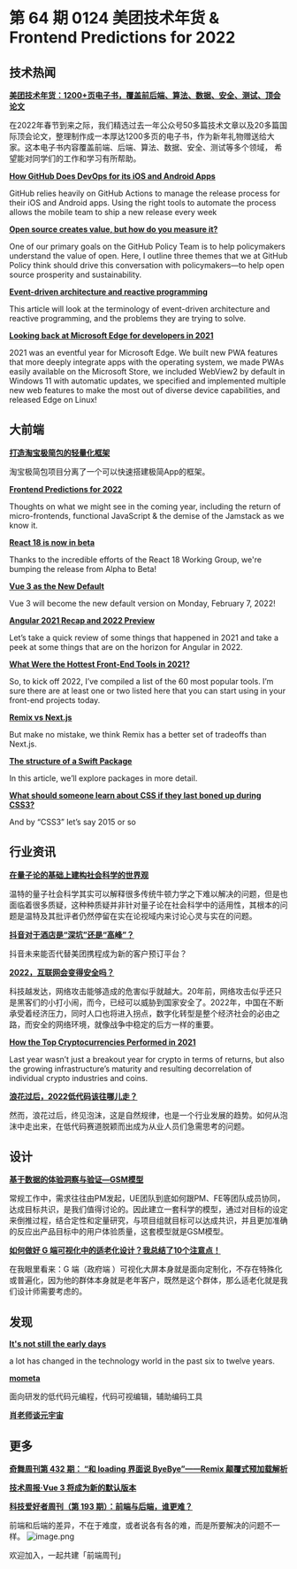 # 第 64 期 0124 美团技术年货 & Frontend Predictions for 2022
## 技术热闻
[**美团技术年货：1200+页电子书，覆盖前后端、算法、数据、安全、测试、顶会论文**](https://tech.meituan.com/2022/01/20/2022-happy-new-year.html)

在2022年春节到来之际，我们精选过去一年公众号50多篇技术文章以及20多篇国际顶会论文，整理制作成一本厚达1200多页的电子书，作为新年礼物赠送给大家。这本电子书内容覆盖前端、后端、算法、数据、安全、测试等多个领域， 希望能对同学们的工作和学习有所帮助。

[**How GitHub Does DevOps for its iOS and Android Apps**](https://www.infoq.com/news/2022/01/GitHub-devops-mobile-apps/)

GitHub relies heavily on GitHub Actions to manage the release process for their iOS and Android apps. Using the right tools to automate the process allows the mobile team to ship a new release every week

[**Open source creates value, but how do you measure it?**](https://github.blog/2022-01-20-open-source-creates-value-but-how-do-you-measure-it/)

One of our primary goals on the GitHub Policy Team is to help policymakers understand the value of open. Here, I outline three themes that we at GitHub Policy think should drive this conversation with policymakers—to help open source prosperity and sustainability.

[**Event-driven architecture and reactive programming**](https://retool.com/blog/event-driven-architecture-and-reactive-programming/)

This article will look at the terminology of event-driven architecture and reactive programming, and the problems they are trying to solve.

[**Looking back at Microsoft Edge for developers in 2021**](https://blogs.windows.com/msedgedev/2022/01/19/looking-back-at-microsoft-edge-for-developers-in-2021/)

2021 was an eventful year for Microsoft Edge. We built new PWA features that more deeply integrate apps with the operating system, we made PWAs easily available on the Microsoft Store, we included WebView2 by default in Windows 11 with automatic updates, we specified and implemented multiple new web features to make the most out of diverse device capabilities, and released Edge on Linux!

## 大前端
[**打造淘宝极简包的轻量化框架**](https://mp.weixin.qq.com/s/GwgrKVRsOqIDM5wqo9otfw)

淘宝极简包项目分离了一个可以快速搭建极简App的框架。

[**Frontend Predictions for 2022**](https://www.jayfreestone.com/writing/frontend-predictions-2022/)

Thoughts on what we might see in the coming year, including the return of micro-frontends, functional JavaScript & the demise of the Jamstack as we know it.

[**React 18 is now in beta**](https://github.com/reactwg/react-18/discussions/112)

Thanks to the incredible efforts of the React 18 Working Group, we're bumping the release from Alpha to Beta!

[**Vue 3 as the New Default**](https://blog.vuejs.org/posts/vue-3-as-the-new-default.html)

Vue 3 will become the new default version on Monday, February 7, 2022!

[**Angular 2021 Recap and 2022 Preview**](https://blog.angular.io/angular-2021-recap-and-2022-preview-cb3067f76217)

Let’s take a quick review of some things that happened in 2021 and take a peek at some things that are on the horizon for Angular in 2022.

[**What Were the Hottest Front-End Tools in 2021?**](https://css-tricks.com/hottest-front-end-tools-in-2021/)

So, to kick off 2022, I’ve compiled a list of the 60 most popular tools. I’m sure there are at least one or two listed here that you can start using in your front-end projects today.

[**Remix vs Next.js**](https://remix.run/blog/remix-vs-next)

But make no mistake, we think Remix has a better set of tradeoffs than Next.js.

[**The structure of a Swift Package**](https://tiagolopes.blog/2022/01/16/the-structure-of-a-swift-package/)

In this article, we’ll explore packages in more detail.

[**What should someone learn about CSS if they last boned up during CSS3?**](https://css-tricks.com/whats-new-since-css3/)

And by “CSS3” let’s say 2015 or so

## 行业资讯
[**在量子论的基础上建构社会科学的世界观**](https://mp.weixin.qq.com/s/hI1pE9J6vDO-wU1y-rE5MA)

温特的量子社会科学其实可以解释很多传统牛顿力学之下难以解决的问题，但是也面临着很多质疑，这种种质疑并非针对量子论在社会科学中的适用性，其根本的问题是温特及其批评者仍然停留在实在论视域内来讨论心灵与实在的问题。

[**抖音对于酒店是“深坑”还是“高峰”？**](https://mp.weixin.qq.com/s/QBRpAvLHR5erb9ksy8SQ7Q)

抖音未来能否代替美团携程成为新的客户预订平台？

[**2022，互联网会变得安全吗？**](https://mp.weixin.qq.com/s/7FOKABtW8YDvqlkBDFOqOw)

科技越发达，网络攻击能够造成的危害似乎就越大。20年前，网络攻击似乎还只是黑客们的小打小闹，而今，已经可以威胁到国家安全了。2022年，中国在不断承受着经济压力，同时人口也将进入拐点，数字化转型是整个经济社会的必由之路，而安全的网络环境，就像战争中稳定的后方一样的重要。

[**How the Top Cryptocurrencies Performed in 2021**](https://www.visualcapitalist.com/how-the-top-cryptocurrencies-performed-in-2021/)

Last year wasn’t just a breakout year for crypto in terms of returns, but also the growing infrastructure’s maturity and resulting decorrelation of individual crypto industries and coins.

[**浪花过后，2022低代码该往哪儿走？**](https://mp.weixin.qq.com/s/R96zowuxAH7qEPFzbBm4xA)

然而，浪花过后，终见泡沫，这是自然规律，也是一个行业发展的趋势。如何从泡沫中走出来，在低代码赛道脱颖而出成为从业人员们急需思考的问题。

## 设计
[**基于数据的体验洞察与验证—GSM模型**](https://mp.weixin.qq.com/s/0RL3k0HHrKXEMq5gPx6lPg)

常规工作中，需求往往由PM发起，UE团队到底如何跟PM、FE等团队成员协同，达成目标共识，是我们值得讨论的。因此建立一套科学的模型，通过对目标的设定来倒推过程，结合定性和定量研究，与项目组就目标可以达成共识，并且更加准确的反应出产品目标中的用户体验质量，这套模型就是GSM模型。

[**如何做好 G 端可视化中的适老化设计？我总结了10个注意点！**](https://www.uisdc.com/g-end-aging-design)

在我眼里看来：G 端（政府端 ）可视化大屏本身就是面向定制化，不存在特殊化或普遍化，因为他的群体本身就是老年客户，既然是这个群体，那么适老化就是我们设计师需要考虑的。

## 发现
[**It's not still the early days**](https://blog.mollywhite.net/its-not-still-the-early-days/)

a lot has changed in the technology world in the past six to twelve years.

[**mometa**](https://github.com/imcuttle/mometa)

面向研发的低代码元编程，代码可视编辑，辅助编码工具

[**肖老师谈元宇宙**](https://www.bilibili.com/video/BV1zP4y1J7Cm)


## 更多
[**奇舞周刊第 432 期： “和 loading 界面说 ByeBye”——Remix 颠覆式预加载解析**](https://mp.weixin.qq.com/s/KPUqHd38jKivUownumoAOQ)


[**技术周报·Vue 3 将成为新的默认版本**](https://mp.weixin.qq.com/s/lVLxcwrDkEVCnf41u1zJ4A)


[**科技爱好者周刊（第 193 期）：前端与后端，谁更难？**](http://www.ruanyifeng.com/blog/2022/01/weekly-issue-193.html)

前端和后端的差异，不在于难度，或者说各有各的难，而是所要解决的问题不一样。
![image.png](https://cdn.nlark.com/yuque/0/2020/png/85771/1605930034828-7fc81343-651f-4a15-8465-eebe5a23cf61.png#crop=0&crop=0&crop=1&crop=1&height=31&id=C5Hpa&margin=%5Bobject%20Object%5D&name=image.png&originHeight=90&originWidth=2186&originalType=binary&ratio=1&rotation=0&showTitle=false&size=14325&status=done&style=none&title=&width=746)


欢迎加入，一起共建「前端周刊」
